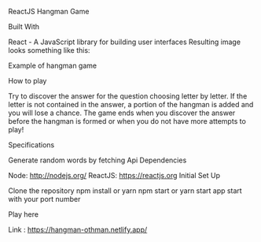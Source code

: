ReactJS Hangman Game

Built With

React - A JavaScript library for building user interfaces
Resulting image looks something like this:

Example of hangman game

How to play

Try to discover the answer for the question choosing letter by letter. If the letter is not contained in the answer, a portion of the hangman is added and you will lose a chance. The game ends when you discover the answer before the hangman is formed or when you do not have more attempts to play!

Specifications

Generate random words by fetching Api
Dependencies

Node: http://nodejs.org/
ReactJS: https://reactjs.org
Initial Set Up

Clone the repository
npm install or yarn
npm start or yarn start app start with your port number


Play here

Link : https://hangman-othman.netlify.app/
